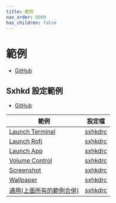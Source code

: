 ```yaml
---
title: 範例
nav_order: 8000
has_children: false
---
```


# 範例

* [GitHub](https://github.com/samwhelp/note-about-bspwm/tree/gh-pages/_demo)

## Sxhkd 設定範例

* [GitHub](https://github.com/samwhelp/note-about-bspwm/tree/gh-pages/_demo/config/sxhkd-config)

| 範例 | 設定檔 |
| --- | --- |
| [Launch Terminal](https://github.com/samwhelp/note-about-bspwm/tree/gh-pages/_demo/config/sxhkd-config/terminal/basic) | [sxhkdrc](https://github.com/samwhelp/note-about-bspwm/blob/gh-pages/_demo/config/sxhkd-config/terminal/basic/sxhkdrc) |
| [Launch Rofi](https://github.com/samwhelp/note-about-bspwm/tree/gh-pages/_demo/config/sxhkd-config/rofi/basic) | [sxhkdrc](https://github.com/samwhelp/note-about-bspwm/blob/gh-pages/_demo/config/sxhkd-config/rofi/basic/sxhkdrc) |
| [Launch App](https://github.com/samwhelp/note-about-bspwm/tree/gh-pages/_demo/config/sxhkd-config/app/basic) | [sxhkdrc](https://github.com/samwhelp/note-about-bspwm/blob/gh-pages/_demo/config/sxhkd-config/app/basic/sxhkdrc) |
| [Volume Control](https://github.com/samwhelp/note-about-bspwm/tree/gh-pages/_demo/config/sxhkd-config/volume/basic) | [sxhkdrc](https://github.com/samwhelp/note-about-bspwm/blob/gh-pages/_demo/config/sxhkd-config/volume/basic/sxhkdrc) |
| [Screenshot](https://github.com/samwhelp/note-about-bspwm/tree/gh-pages/_demo/config/sxhkd-config/screenshot/basic) | [sxhkdrc](https://github.com/samwhelp/note-about-bspwm/blob/gh-pages/_demo/config/sxhkd-config/screenshot/basic/sxhkdrc) |
| [Wallpaper](https://github.com/samwhelp/note-about-bspwm/tree/gh-pages/_demo/config/sxhkd-config/wallpaper/basic) | [sxhkdrc](https://github.com/samwhelp/note-about-bspwm/blob/gh-pages/_demo/config/sxhkd-config/wallpaper/basic/sxhkdrc) |
| [通用(上面所有的範例合併)](https://github.com/samwhelp/note-about-bspwm/tree/gh-pages/_demo/config/sxhkd-config/common/basic) | [sxhkdrc](https://github.com/samwhelp/note-about-bspwm/blob/gh-pages/_demo/config/sxhkd-config/common/basic/sxhkdrc) |
